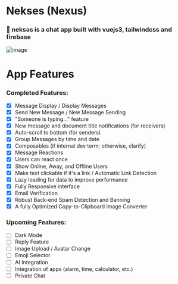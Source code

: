 # Nekses (Nexus)

### 🌌 neksəs is a chat app built with vuejs3, tailwindcss and firebase

![image](https://github.com/user-attachments/assets/4622030a-1f83-4ef3-a928-a8a158598e0f)

# App Features

### Completed Features:

- [x] Message Display / Display Messages
- [x] Send New Message / New Message Sending
- [x] "Someone is typing..." feature
- [x] New message and document title notifications (for receivers)
- [x] Auto-scroll to bottom (for senders)
- [x] Group Messages by time and date
- [x] Composables (if internal dev term; otherwise, clarify)
- [x] Message Reactions
- [x] Users can react once
- [x] Show Online, Away, and Offline Users
- [x] Make text clickable if it's a link / Automatic Link Detection
- [x] Lazy loading for data to improve performance
- [x] Fully Responsive interface
- [x] Email Verification
- [x] Robust Back-end Spam Detection and Banning
- [x] A fully Optimized Copy-to-Clipboard Image Converter

### Upcoming Features:

- [ ] Dark Mode
- [ ] Reply Feature
- [ ] Image Upload / Avatar Change
- [ ] Emoji Selector
- [ ] AI Integration
- [ ] Integration of apps (alarm, time, calculator, etc.)
- [ ] Private Chat
